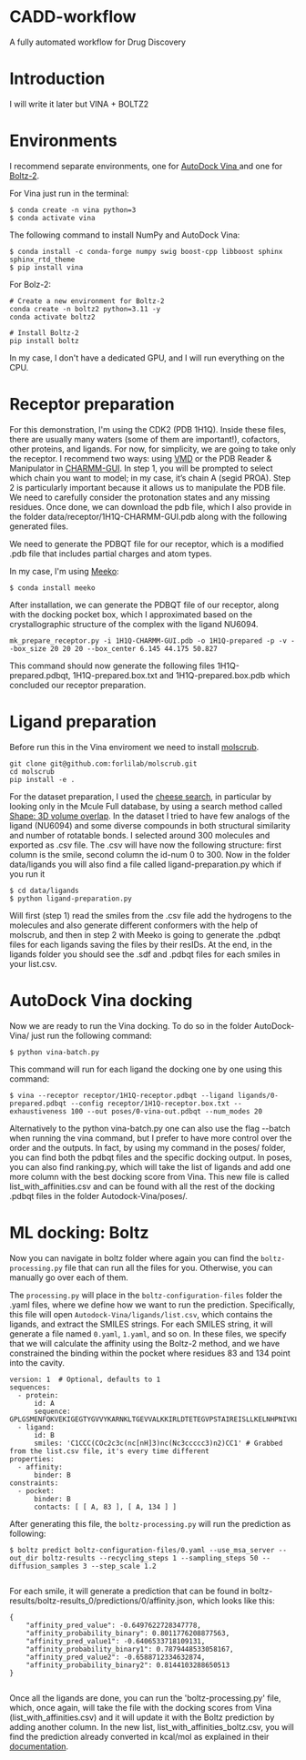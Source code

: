 # CADD-workflow
A fully automated workflow for Drug Discovery

# Introduction
I will write it later but VINA + BOLTZ2

# Environments

I recommend separate environments, one for [AutoDock Vina ](https://autodock-vina.readthedocs.io/en/latest/installation.html#python-bindings-linux-and-mac-only) and one for [Boltz-2](https://github.com/forlilab/molscrub). 

For Vina just run in the terminal:

```
$ conda create -n vina python=3
$ conda activate vina
```

The following command to install NumPy and AutoDock Vina:

```
$ conda install -c conda-forge numpy swig boost-cpp libboost sphinx sphinx_rtd_theme
$ pip install vina
```

For Bolz-2: 

```
# Create a new environment for Boltz-2
conda create -n boltz2 python=3.11 -y
conda activate boltz2

# Install Boltz-2
pip install boltz
```

In my case, I don't have a dedicated GPU, and I will run everything on the CPU.


# Receptor preparation

For this demonstration, I'm using the CDK2 (PDB 1H1Q). Inside these files, there are usually many waters (some of them are important!), cofactors, other proteins, and ligands. For now, for simplicity, we are going to take only the receptor. I recommend two ways: using [VMD](https://www.ks.uiuc.edu/Development/Download/download.cgi?PackageName=VMD) or the PDB Reader & Manipulator in [CHARMM-GUI](https://www.charmm-gui.org/?doc=input/pdbreader). In step 1, you will be prompted to select which chain you want to model; in my case, it’s chain A (segid PROA). Step 2 is particularly important because it allows us to manipulate the PDB file. We need to carefully consider the protonation states and any missing residues. Once done, we can download the pdb file, which I also provide in the folder data/receptor/1H1Q-CHARMM-GUI.pdb along with the following generated files.

We need to generate the PDBQT file for our receptor, which is a modified .pdb file that includes partial charges and atom types. 

In my case, I'm using [Meeko](https://meeko.readthedocs.io/en/release-doc/):
```
$ conda install meeko
```

After installation, we can generate the PDBQT file of our receptor, along with the docking pocket box, which I approximated based on the crystallographic structure of the complex with the ligand NU6094.
```
mk_prepare_receptor.py -i 1H1Q-CHARMM-GUI.pdb -o 1H1Q-prepared -p -v --box_size 20 20 20 --box_center 6.145 44.175 50.827 
```
This command should now generate the following files 1H1Q-prepared.pdbqt, 1H1Q-prepared.box.txt and 1H1Q-prepared.box.pdb which concluded our receptor preparation.

# Ligand preparation

Before run this in the Vina enviroment we need to install [molscrub](https://github.com/forlilab/molscrub).

```
git clone git@github.com:forlilab/molscrub.git
cd molscrub
pip install -e .
```

For the dataset preparation, I used the [cheese search](https://cheese.deepmedchem.com/), in particular by looking only in the Mcule Full database, by using a search method called [Shape: 3D volume overlap](https://chemrxiv.org/engage/chemrxiv/article-details/67250915f9980725cfcd1f6f). In the dataset I tried to have few analogs of the ligand (NU6094) and some diverse compounds in both structural similarity and number of
rotatable bonds. I selected around 300 molecules and exported as .csv file. The .csv will have now the following structure: first column is the smile, second column the id-num 0 to 300. Now in the folder data/ligands you will also find a file called ligand-preparation.py which if you run it 

```
$ cd data/ligands
$ python ligand-preparation.py
```

Will first (step 1) read the smiles from the .csv file add the hydrogens to the molecules and also generate different conformers with the help of molscrub, and then in step 2 with Meeko is going to generate the .pdbqt files for each ligands saving the files by their resIDs. At the end, in the ligands folder you should see the .sdf and .pdbqt files for each smiles in your list.csv.

# AutoDock Vina docking

Now we are ready to run the Vina docking. To do so in the folder AutoDock-Vina/ just run the following command:

```
$ python vina-batch.py
```

This command will run for each ligand the docking one by one using this command:

```
$ vina --receptor receptor/1H1Q-receptor.pdbqt --ligand ligands/0-prepared.pdbqt --config receptor/1H1Q-receptor.box.txt --exhaustiveness 100 --out poses/0-vina-out.pdbqt --num_modes 20
```

Alternatively to the python vina-batch.py one can also use the flag --batch when running the vina command, but I prefer to have more control over the order and the outputs. In fact, by using my command in the poses/ folder, you can find both the pdbqt files and the specific docking output. In poses, you can also find ranking.py, which will take the list of ligands and add one more column with the best docking score from Vina. This new file is called list_with_affinities.csv and can be found with all the rest of the docking .pdbqt files in the folder Autodock-Vina/poses/.

# ML docking: Boltz

Now you can navigate in boltz folder where again you can find the `boltz-processing.py` file that can run all the files for you. Otherwise, you can manually go over each of them. 

The `processing.py` will place in the `boltz-configuration-files` folder the .yaml files, where we define how we want to run the prediction. Specifically, this file will open `Autodock-Vina/ligands/list.csv`, which contains the ligands, and extract the SMILES strings. For each SMILES string, it will generate a file named `0.yaml`, `1.yaml`, and so on. In these files, we specify that we will calculate the affinity using the Boltz-2 method, and we have constrained the binding within the pocket where residues 83 and 134 point into the cavity. 

```
version: 1  # Optional, defaults to 1
sequences:
  - protein:
      id: A
      sequence: GPLGSMENFQKVEKIGEGTYGVVYKARNKLTGEVVALKKIRLDTETEGVPSTAIREISLLKELNHPNIVKLLDVIHTENKLYLVFEFLHQDLKKFMDASALTGIPLPLIKSYLFQLLQGLAFCHSHRVLHRDLKPQNLLINTEGAIKLADFGLARAFGVPVRTYTHEVVTLWYRAPEILLGCKYYSTAVDIWSLGCIFAEMVTRRALFPGDSEIDQLFRIFRTLGTPDEVVWPGVTSMPDYKPSFPKWARQDFSKVVPPLDEDGRSLLSQMLHYDPNKRISAKAALAHPFFQDVTKPVPHLRL
  - ligand:
      id: B
      smiles: 'C1CCC(COc2c3c(nc[nH]3)nc(Nc3ccccc3)n2)CC1' # Grabbed from the list.csv file, it's every time different
properties:
  - affinity:
      binder: B
constraints:
  - pocket:
      binder: B
      contacts: [ [ A, 83 ], [ A, 134 ] ]
```

After generating this file, the `boltz-processing.py` will run the prediction as following:

```
$ boltz predict boltz-configuration-files/0.yaml --use_msa_server --out_dir boltz-results --recycling_steps 1 --sampling_steps 50 --diffusion_samples 3 --step_scale 1.2
                
```

For each smile, it will generate a prediction that can be found in boltz-results/boltz-results_0/predictions/0/affinity.json, which looks like this:

```
{
    "affinity_pred_value": -0.6497622728347778,
    "affinity_probability_binary": 0.8011776208877563,
    "affinity_pred_value1": -0.6406533718109131,
    "affinity_probability_binary1": 0.7879448533058167,
    "affinity_pred_value2": -0.6588712334632874,
    "affinity_probability_binary2": 0.8144103288650513
}
                
```

Once all the ligands are done, you can run the 'boltz-processing.py' file, which, once again, will take the file with the docking scores from Vina (list_with_affinities.csv) and it will update it with the Boltz prediction by adding another column. In the new list, list_with_affinities_boltz.csv, you will find the prediction already converted in kcal/mol as explained in their [documentation](https://github.com/jwohlwend/boltz/blob/main/docs/prediction.md).
